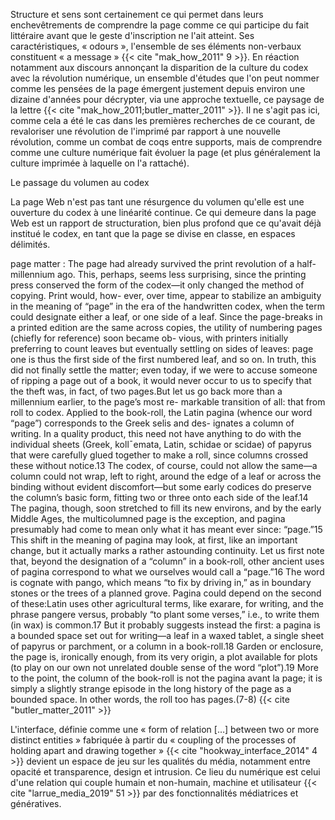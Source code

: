 



Structure et sens sont certainement ce qui permet dans leurs enchevêtrements de comprendre la page comme ce qui participe du fait littéraire avant que le geste d'inscription ne l'ait atteint. Ses caractéristiques, « odours », l'ensemble de ses éléments non-verbaux constituent « a message » {{< cite "mak_how_2011" 9 >}}. En réaction notamment aux discours annonçant la disparition de la culture du codex avec la révolution numérique, un ensemble d'études que l'on peut nommer comme les pensées de la page émergent justement depuis environ une dizaine d'années pour décrypter, via une approche textuelle, ce paysage de la lettre {{< cite "mak_how_2011;butler_matter_2011" >}}. Il ne s'agit pas ici, comme cela a été le cas dans les premières recherches de ce courant, de revaloriser une révolution de l'imprimé par rapport à une nouvelle révolution, comme un combat de coqs entre supports, mais de comprendre comme une culture numérique fait évoluer la page (et plus généralement la culture imprimée à laquelle on l'a rattaché).

Le passage du volumen au codex 

La page Web n'est pas tant une résurgence du volumen qu'elle est une ouverture du codex à une linéarité continue. Ce qui demeure dans la page Web est un rapport de structuration, bien plus profond que ce qu'avait déjà institué le codex, en tant que la page se divise en classe, en espaces délimités. 

page matter : The page had already survived the print revolution of a half-millennium
ago. This, perhaps, seems less surprising, since the printing press conserved the
form of the codex—it only changed the method of copying. Print would, how-
ever, over time, appear to stabilize an ambiguity in the meaning of “page” in the
era of the handwritten codex, when the term could designate either a leaf, or
one side of a leaf. Since the page-breaks in a printed edition are the same across
copies, the utility of numbering pages (chiefly for reference) soon became ob-
vious, with printers initially preferring to count leaves but eventually settling
on sides of leaves: page one is thus the first side of the first numbered leaf, and
so on. In truth, this did not finally settle the matter; even today, if we were to
accuse someone of ripping a page out of a book, it would never occur to us to
specify that the theft was, in fact, of two pages.But let us go back more than a millennium earlier, to the page’s most re-
markable transition of all: that from roll to codex. Applied to the book-roll, the
Latin pagina (whence our word “page”) corresponds to the Greek selis and des-
ignates a column of writing. In a quality product, this need not have anything
to do with the individual sheets (Greek, koll¯emata, Latin, schidae or scidae) of
papyrus that were carefully glued together to make a roll, since columns crossed
these without notice.13 The codex, of course, could not allow the same—a
column could not wrap, left to right, around the edge of a leaf or across the
binding without evident discomfort—but some early codices do preserve the
column’s basic form, fitting two or three onto each side of the leaf.14 The pagina,
though, soon stretched to fill its new environs, and by the early Middle Ages,
the multicolumned page is the exception, and pagina presumably had come to
mean only what it has meant ever since: “page.”15
This shift in the meaning of pagina may look, at first, like an important
change, but it actually marks a rather astounding continuity. Let us first note
that, beyond the designation of a “column” in a book-roll, other ancient uses
of pagina correspond to what we ourselves would call a “page.”16 The word is
cognate with pango, which means “to fix by driving in,” as in boundary stones
or the trees of a planned grove. Pagina could depend on the second of these:Latin uses other agricultural terms, like exarare, for writing, and the phrase
pangere versus, probably “to plant some verses,” i.e., to write them (in wax) is
common.17 But it probably suggests instead the first: a pagina is a bounded
space set out for writing—a leaf in a waxed tablet, a single sheet of papyrus or
parchment, or a column in a book-roll.18 Garden or enclosure, the page is,
ironically enough, from its very origin, a plot available for plots (to play on our
own not unrelated double sense of the word “plot”).19 More to the point, the
column of the book-roll is not the pagina avant la page; it is simply a slightly
strange episode in the long history of the page as a bounded space. In other
words, the roll too has pages.(7-8) {{< cite "butler_matter_2011" >}}


L'interface, définie comme une « form of relation […] between two or more distinct entities » fabriquée à partir du « coupling of the processes of holding apart and drawing together » {{< cite "hookway_interface_2014" 4 >}} devient un espace de jeu sur les qualités du média, notamment entre opacité et transparence, design et intrusion. Ce lieu du numérique est celui d'une relation qui couple humain et non-humain, machine et utilisateur {{< cite "larrue_media_2019" 51 >}} par des fonctionnalités médiatrices et génératives. 